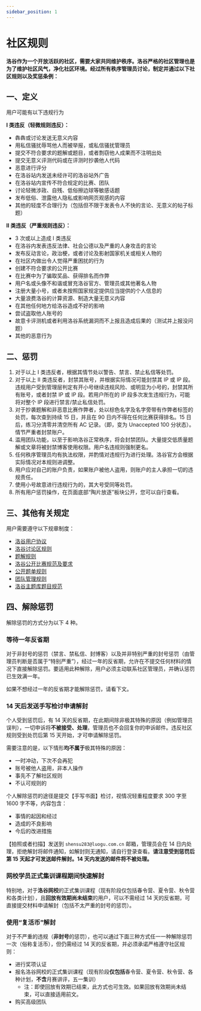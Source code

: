 ```yaml
---
sidebar_position: 1
---
```


# 社区规则

**洛谷作为一个开放活跃的社区，需要大家共同维护秩序。洛谷严格的社区管理也是为了维护社区风气，净化社区环境。经过所有秩序管理员讨论，制定并通过以下社区规则以及奖惩条例：**

## 一、定义

用户可能有以下违规行为

**I 类违反（轻微规则违反）：**

- 犇犇或讨论发送无意义内容
- 用私信骚扰辱骂他人而被举报，或私信骚扰管理员
- 提交不符合要求的题解或题目，或者剽窃他人成果而不注明出处
- 提交无意义评测代码或在评测时抄袭他人代码
- 恶意进行评分
- 在洛谷站内发送未经许可的洛谷站外广告
- 在洛谷站内宣传不符合规定的比赛、团队
- 讨论轻微涉政、自残、低俗擦边球等敏感话题
- 发布低俗、泄露他人隐私或影响网页观感的内容
- 其他的轻度不合理行为（包括但不限于发表令人不快的言论、无意义的帖子标题）

**II 类违反（严重规则违反）：**

- 3 次或以上造成 I 类违反
- 在洛谷内发表违反法律、社会公德以及严重的人身攻击的言论
- 发布反动言论，政治梗，或者讨论及影射国家机关或相关人物的
- 在社区内做出令人觉得严重困扰的行为
- 创建不符合要求的公开比赛
- 在比赛中为了骗取奖品、获得排名而作弊
- 用户名或头像不和谐或冒充洛谷官方、管理员或其他著名人物
- 注册大量小号，或者未按照国家规定提供应当提供的个人信息的
- 大量浪费洛谷的计算资源、制造大量无意义内容
- 在其他任何地方给洛谷造成不好的影响
- 尝试盗取他人账号的
- 故意卡评测机或者利用洛谷系统漏洞而不上报且造成后果的（测试并上报没问题）
- 其他的恶意行为

## 二、惩罚

1. 对于以上 I 类违反者，根据其情节处以警告、禁言、禁止私信等处罚。
2. 对于以上 II 类违反者，封禁其账号，并根据实际情况可能封禁其 IP 或 IP 段。违规用户受到管理层判定有开小号继续违规风险、或明显为小号的，封禁其所有账号，或者封禁 IP 或 IP 段。若用户所在的 IP 段多次发生违规行为，可能将对整个 IP 段进行禁言/禁止私信处罚。
3. 对于抄袭题解和非恶意比赛作弊者，处以棕色名字及名字旁带有作弊者标签的处罚，每次查到持续 15 日，并且在 90 日内不得在任何比赛获得排名。15 日后，练习分清零并清空所有 AC 记录。（即，变为 Unaccepted 100 分状态）。情节严重者封禁账户。
4. 滥用团队功能，以至于影响洛谷正常秩序，将会封禁团队。大量提交低质量题解或文章将被封禁博客使用权限。用户名违规则强制更名。
5. 任何秩序管理员均有执法权限，并酌情对违规行为进行处理。洛谷官方会根据实际情况对本规则进调整。
6. 用户应对自己的账户负责，如果账户被他人盗用，则账户的主人承担一切的违规责任。
7. 使用小号故意进行违规行为的，其大号受同等处罚。
8. 所有用户惩罚操作，在页面底部“陶片放逐”板块公开，您可以自行查看。

## 三、其他有关规定

用户需要遵守以下规章制度：

- [洛谷用户协议](../../ula/luogu.md)
- [洛谷讨论区规则](https://www.luogu.com.cn/discuss/show/152590)
- [题解规则](https://www.luogu.com.cn/discuss/show/174934)
- [洛谷公开比赛规范及要求](../academic/opencontest-standard.md)
- [公开题单规则](https://www.luogu.com.cn/discuss/show?postid=203644)
- [团队管理规则](https://www.luogu.com.cn/discuss/show?postid=9574)
- [洛谷主题库题目规范](../academic/problem-standard.md)

## 四、解除惩罚

解除惩罚的方式分为以下 4 种。

### 等待一年反省期

对于非封号的惩罚（禁言、禁私信、封博客）以及并非特别严重的封号惩罚（由管理员判断是否属于“特别严重”），经过一年的反省期，允许在不提交任何材料的情况下直接解除惩罚。要适用此种解除，用户必须主动联系社区管理员，并确认惩罚已生效满一年。

如果不想经过一年的反省期才能解除惩罚，请看下文。

### 14 天后发送手写检讨申请解封

个人受到惩罚后，有 14 天的反省期，在此期间除非极其特殊的原因（例如管理员误判），一切申诉将**不被接受、处理**，管理员也不会回复你的申诉邮件。违反社区规则受到处罚后第 15 天开始，才可申请解除惩罚。

需要注意的是，以下情形**均不属于**极其特殊的原因：

- 一时冲动，下次不会再犯
- 账号被他人盗用，非本人操作
- 事先不了解社区规则
- 不认可规则的

个人解除惩罚的途径是提交【手写书面】检讨，视情况轻重程度要求 300 字至 1600 字不等，内容包含：

- 事情的起因和经过
- 造成的不良影响
- 今后的改进措施

【拍照或者扫描】发送到 `shensu283@luogu.com.cn` 邮箱，管理员会在 14 日内处理，拒绝解封将邮件通知，如解封则无通知，请自行登录查看。**请注意受到惩罚后第 15 天起才可发送邮件解封。14 天内发送的邮件将不被处理。**

### 网校学员正式集训课程期间快速解封

特别地，对于**洛谷网校**的正式集训课程（现有阶段仅包括春令营、夏令营、秋令营和各类计划），且**回放有效期尚未结束**的用户，可以不需经过 14 天的反省期，可直接提交材料申请解封（包括不太严重的封号的惩罚）。

### 使用“复活币”解封

对于不严重的违规（**非封号**的惩罚），也可以通过下面三种方式任一一种解除惩罚一次（俗称复活币），但仍需经过 14 天的反省期，并必须承诺严格遵守社区规则：

- 进行奖项认证
- 报名洛谷网校的正式集训课程（现有阶段**仅包括**春令营、夏令营、秋令营、各种计划，**不含**月赛讲评，五一集训）
  - 注：即使回放有效期已结束，此方式也可生效。如果回放有效期尚未结束，可以直接适用前文。
- 购买高级团队
